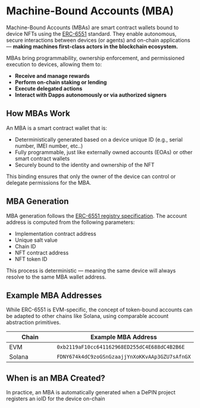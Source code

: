 # Machine-Bound Accounts (MBA)

Machine-Bound Accounts (MBAs) are smart contract wallets bound to device NFTs using the [ERC-6551](https://eips.ethereum.org/EIPS/eip-6551) standard. They enable autonomous, secure interactions between devices (or agents) and on-chain applications — **making machines first-class actors in the blockchain ecosystem.**

MBAs bring programmability, ownership enforcement, and permissioned execution to devices, allowing them to:

* **Receive and manage rewards**
* **Perform on-chain staking or lending**
* **Execute delegated actions**
* **Interact with Dapps autonomously or via authorized signers**

## How MBAs Work

An MBA is a smart contract wallet that is:

* Deterministically generated based on a device unique ID (e.g., serial number, IMEI number, etc..)
* Fully programmable, just like externally owned accounts (EOAs) or other smart contract wallets
* Securely bound to the identity and ownership of the NFT

This binding ensures that only the owner of the device can control or delegate permissions for the MBA.

## MBA Generation

MBA generation follows the [ERC-6551 registry specification](https://eips.ethereum.org/EIPS/eip-6551#registry). The account address is computed from the following parameters:

* Implementation contract address
* Unique salt value
* Chain ID
* NFT contract address
* NFT token ID

This process is deterministic — meaning the same device will always resolve to the same MBA wallet address.

## Example MBA Addresses

While ERC-6551 is EVM-specific, the concept of token-bound accounts can be adapted to other chains like Solana, using comparable account abstraction primitives.

<table data-header-hidden><thead><tr><th width="150.8046875">Chain</th><th>Example MBA Address</th></tr></thead><tbody><tr><td>EVM</td><td><code>0xb2119aF10cc641162968ED255dC4E688dC4B2B6E</code></td></tr><tr><td>Solana</td><td><code>FDNY674k4dC9zoGSnGzaajjYnXoKKvAAp3GZU7sAfnGX</code></td></tr></tbody></table>

## When is an MBA Created?

In practice, an MBA is automatically generated when a DePIN project registers an ioID for the device on-chain
